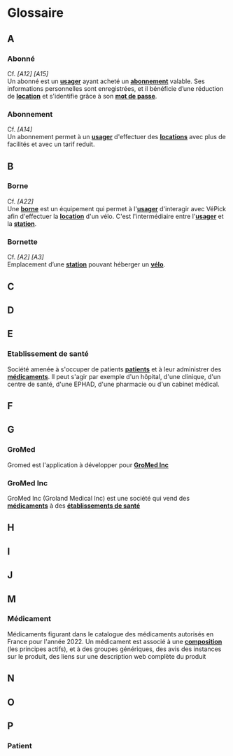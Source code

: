 # Glossaire

## A

### Abonné

Cf. _[A12] [A15]_\
Un abonné est un **[usager](#usager)** ayant acheté un **[abonnement](#abonnement)** valable. Ses informations personnelles sont
enregistrées, et il bénéficie d’une réduction de **[location](#location)** et s'identifie grâce à son **[mot de passe](#mot-de-passe)**.

### Abonnement

Cf. _[A14]_\
Un abonnement permet à un **[usager](#usager)** d'effectuer des **[locations](#location)** avec plus de facilités et
avec un tarif reduit.

## B

### Borne

Cf. _[A22]_\
Une **[borne](#borne)** est un équipement qui permet à l'**[usager](#usager)** d'interagir avec VéPick afin d'effectuer
la **[location](#location)** d'un vélo. C'est l'intermédiaire entre l'**[usager](#usager)** et la **[station](#station)**.

### Bornette

Cf. _[A2] [A3]_\
Emplacement d’une **[station](#station)** pouvant héberger un **[vélo](#vélo)**.

## C

## D

## E

### Etablissement de santé
Société amenée à s'occuper de patients **[patients](#patient)** et à leur administrer des **[médicaments](#médicament)**. Il peut s'agir par exemple d'un hôpital, d'une clinique, d'un centre de santé, d'une EPHAD,
d'une pharmacie ou d'un cabinet médical.


## F

## G

### GroMed
Gromed est l'application à développer pour **[GroMed Inc](#Gromed-Inc)**

### GroMed Inc
GroMed Inc (Groland Medical Inc) est une société qui vend des **[médicaments](#médicament)** à des **[établissements de santé](#établissement-de-santé)**

## H

## I

## J

## M

### Médicament

Médicaments figurant dans le catalogue des médicaments autorisés en France pour l'année 2022. Un médicament est associé à une **[composition](#composition)** 
(les principes actifs), et à des groupes génériques, des avis des instances sur le produit, des liens sur une description web complète du produit

## N

## O

## P

### Patient



